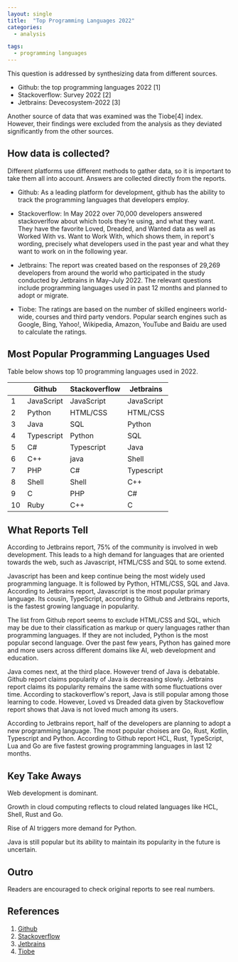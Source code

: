 ```yaml
---
layout: single
title:  "Top Programming Languages 2022"
categories:
  - analysis

tags:
  - programming languages
---
```



This question is addressed by synthesizing data from different sources.

- Github: the top programming languages 2022 [1]
- Stackoverflow: Survey 2022 [2]
- Jetbrains: Devecosystem-2022 [3]

Another source of data that was examined was the Tiobe[4] index. However, their findings were excluded from the analysis as they deviated significantly from the other sources.

## How data is collected?

Different platforms use different methods to gather data, so it is important to take them all into account. Answers are collected directly from the reports.

- Github: As a leading platform for development, github has the ability to track the programming languages that developers employ.

- Stackoverflow: In May 2022 over 70,000 developers answered stackoverlfow about which tools they’re using, and what they want. They have the favorite Loved, Dreaded, and Wanted data as well as Worked With vs. Want to Work With, which shows them, in report's wording, precisely what developers used in the past year and what they want to work on in the following year. 

- Jetbrains: The report was created based on the responses of 29,269 developers from around the world who participated in the study conducted by Jetbrains in May–July 2022. The relevant questions include programming languages used in past 12 months and planned to adopt or migrate. 

- Tiobe: The ratings are based on the number of skilled engineers world-wide, courses and third party vendors. Popular search engines such as Google, Bing, Yahoo!, Wikipedia, Amazon, YouTube and Baidu are used to calculate the ratings.

## Most Popular Programming Languages Used

Table below shows top 10 programming languages used in 2022.  

|  | Github     | Stackoverflow | Jetbrains  |
|--|------------|---------------|------------|
|1 | JavaScript | JavaScript    | JavaScript |
|2 | Python     | HTML/CSS      | HTML/CSS   |
|3 | Java       | SQL           | Python     |
|4 | Typescript | Python        | SQL        |
|5 | C#         | Typescript    | Java       |
|6 | C++        | java          | Shell      |
|7 | PHP        | C#            | Typescript |
|8 | Shell      | Shell         | C++        |
|9 | C          | PHP           | C#         |
|10| Ruby       | C++           | C          |


## What Reports Tell

According to Jetbrains report, 75% of the community is involved in web development. This leads to a high demand for languages that are oriented towards the web, such as Javascript, HTML/CSS and SQL to some extend.

Javascript has been and keep continue being the most widely used programming language. It is followed by Python, HTML/CSS, SQL and Java. According to Jetbrains report, Javascript is the most popular primary language. Its cousin, TypeScript, according to Github and Jetbrains reports, is the fastest growing language in popularity.

The list from Github report seems to exclude HTML/CSS and SQL, which may be due to their classification as markup or query languages rather than programming languages. If they are not included, Python is the most popular second language. Over the past few years, Python has gained more and more users across different domains like AI, web development and education. 

Java comes next, at the third place. However trend of Java is debatable. Github report claims popularity of Java is decreasing slowly. Jetbrains report claims its popularity remains the same with some fluctuations over time. According to stackoverflow's report, Java is still popular among those learning to code. However, Loved vs Dreaded data given by Stackoveflow report shows that Java is not loved much among its users.  

According to Jetbrains report, half of the developers are planning to adopt a new  programming language. The most popular choises are Go, Rust, Kotlin, Typescript and Python. According to Github report HCL, Rust, TypeScript, Lua and Go are five fastest growing programming languages in last 12 months. 

## Key Take Aways

Web development is dominant. 

Growth in cloud computing reflects to cloud related languages like HCL, Shell, Rust and Go. 

Rise of AI triggers more demand for Python.

Java is still popular but its ability to maintain its popularity in the future is uncertain.


## Outro

Readers are encouraged to check original reports to see real numbers.


## References
1. [Github](https://octoverse.github.com/2022/top-programming-languages)
2. [Stackoverflow](https://survey.stackoverflow.co/2022/#most-popular-technologies-language-prof)
3. [Jetbrains](https://www.jetbrains.com/lp/devecosystem-2022/)
4. [Tiobe](https://www.tiobe.com/tiobe-index)